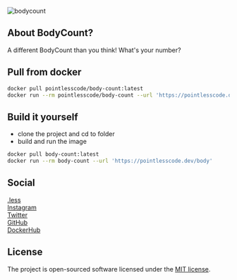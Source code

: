 ![bodycount](https://github.com/pointless-code/body-count/assets/18129171/7b8bf161-a6f5-4939-b5e4-34364f5377d6)

## About BodyCount?

A different BodyCount than you think! What's your number?

## Pull from docker

```bash
docker pull pointlesscode/body-count:latest
docker run --rm pointlesscode/body-count --url 'https://pointlesscode.dev/body'
```

## Build it yourself
- clone the project and cd to folder
- build and run the image
```bash
docker pull body-count:latest
docker run --rm body-count --url 'https://pointlesscode.dev/body'
```

## Social

<a href="https://pointlesscode.dev/">.less</a><br>
<a href="https://www.instagram.com/pointlesscode">Instagram</a><br>
<a href="https://x.com/pointlessCodes">Twitter</a><br>
<a href="https://github.com/pointless-code">GitHub</a><br>
<a href="https://hub.docker.com/u/pointlesscode">DockerHub</a>

## License

The project is open-sourced software licensed under the [MIT license](https://opensource.org/licenses/MIT).
